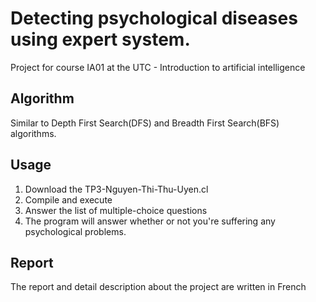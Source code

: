 # Detecting psychological diseases using expert system. 

Project for course IA01 at the UTC - Introduction to artificial intelligence  

## Algorithm 
Similar to Depth First Search(DFS) and Breadth First Search(BFS) algorithms. 

## Usage 
1. Download the TP3-Nguyen-Thi-Thu-Uyen.cl
2. Compile and execute 
3. Answer the list of multiple-choice questions
4. The program will answer whether or not you're suffering any psychological problems. 

## Report
The report and detail description about the project are written in French 
